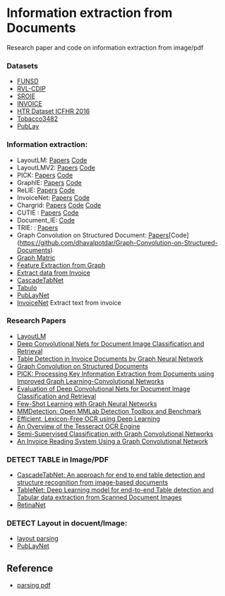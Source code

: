 # Information extraction from Documents
Research paper and code on information extraction from image/pdf

### Datasets
 * [FUNSD](https://guillaumejaume.github.io/FUNSD/)
 * [RVL-CDIP](https://www.cs.cmu.edu/~aharley/rvl-cdip/)
 * [SROIE](https://rrc.cvc.uab.es/#)
 * [INVOICE](https://drive.google.com/drive/folders/1FsV9TFw31m-RZ544ZY0MWIzEG8dtR7mK) 
 * [HTR Dataset ICFHR 2016](https://zenodo.org/record/1297399#.X0zmA9P7TUI)
 * [Tobacco3482](https://lampsrv02.umiacs.umd.edu/projdb/project.php?id=72)
 * [PubLay](https://github.com/ibm-aur-nlp/PubLayNet)
 
### Information extraction:
 * LayoutLM:  [Papers](https://arxiv.org/pdf/1912.13318.pdf)  [Code](https://github.com/microsoft/unilm/tree/master/layoutlm)
 * LayoutLMV2:  [Papers](https://arxiv.org/pdf/2012.14740v1.pdf)  [Code](https://github.com/microsoft/unilm/tree/master/layoutlmv2)
 * PICK: [Papers](https://arxiv.org/pdf/2004.07464v3.pdf)  [Code](https://github.com/wenwenyu/PICK-pytorch)
 * GraphIE: [Papers](https://arxiv.org/abs/1810.13083)  [Code](https://github.com/thomas0809/GraphIE)
 * ReLIE: [Papers](https://www.aclweb.org/anthology/2020.acl-main.580/)  [Code](https://github.com/Praneet9/Representation-Learning-for-Information-Extraction)
 * InvoiceNet: [Papers](https://arxiv.org/pdf/1812.07248.pdf)  [Code](https://github.com/naiveHobo/InvoiceNet)
 * Chargrid: [Papers](https://arxiv.org/pdf/1809.08799v1.pdf)  [Code](https://github.com/sciencefictionlab/chargrid-pytorch) [Code](https://github.com/thanhhau097/chargrid2d)
 * CUTIE : [Papers](https://arxiv.org/pdf/1903.12363v4.pdf)  [Code](https://github.com/vsymbol/CUTIE)
 * Document_IE: [Code](https://github.com/lulia0228/Document_IE)
 * TRIE: : [Papers](https://arxiv.org/pdf/2005.13118v2.pdf)
 * Graph Convolution on Structured Document: [Papers](https://nanonets.com/blog/information-extraction-graph-convolutional-networks/)[Code]      (https://github.com/dhavalpotdar/Graph-Convolution-on-Structured-Documents)
 * [Graph Matric](https://colab.research.google.com/drive/1CjicFAgc1PtSYBmQKt3OccsOHyf0a5MU#scrollTo=C_Lkp4sqeg8T)
 * [Feature Extraction from Graph](https://colab.research.google.com/drive/1ZkS9YkFgWMR39e9yf5BxcyqPQR4T_hZ1#scrollTo=C_Lkp4sqeg8T)
 * [Extract data from Invoice](https://medium.com/@vigneshgig/how-to-extract-the-structure-of-invoice-data-using-tensorflow-api-faster-crnn-object-detection-8aa15c12bb46)
 * [CascadeTabNet](https://github.com/DevashishPrasad/CascadeTabNet)
 * [Tabulo ](https://github.com/interviewBubble/Tabulo)
 * [PubLayNet](https://github.com/phamquiluan/PubLayNet)
 * [InvoiceNet](https://github.com/naiveHobo/InvoiceNet) Extract text from invoice
 
### Research Papers
 * [LayoutLM](https://arxiv.org/pdf/1912.13318.pdf)
 * [Deep Convolutional Nets for Document Image Classification and Retrieval](https://www.cs.cmu.edu/~aharley/icdar15/harley_convnet_icdar15.pdf)
 * [Table Detection in Invoice Documents by Graph Neural Network](https://priba.github.io/assets/publi/conf/2019_ICDAR_PRiba.pdf)
 * [Graph Convolution on Structured Documents](https://nanonets.com/blog/information-extraction-graph-convolutional-networks/)
 * [PICK: Processing Key Information Extraction from
Documents using Improved Graph
Learning-Convolutional Networks](https://arxiv.org/pdf/2004.07464.pdf)
 * [Evaluation of Deep Convolutional Nets for Document Image Classification and Retrieval](https://arxiv.org/abs/1502.07058)
 * [Few-Shot Learning with Graph Neural Networks](https://arxiv.org/abs/1711.04043)
 * [MMDetection: Open MMLab Detection Toolbox and Benchmark](https://arxiv.org/abs/1906.07155)
 * [Efficient, Lexicon-Free OCR using Deep Learning
](https://arxiv.org/abs/1906.01969)
 * [An Overview of the Tesseract OCR Engine ](https://static.googleusercontent.com/media/research.google.com/en//pubs/archive/33418.pdf)
 * [Semi-Supervised Classification with Graph Convolutional Networks](https://arxiv.org/abs/1609.02907)
 * [An Invoice Reading System Using a Graph Convolutional Network](https://link.springer.com/chapter/10.1007/978-3-030-21074-8_12)
 
 ### DETECT TABLE in Image/PDF
 * [CascadeTabNet: An approach for end to end table detection and structure
recognition from image-based documents](https://arxiv.org/ftp/arxiv/papers/2004/2004.12629.pdf)
* [TableNet: Deep Learning model for end-to-end Table detection and Tabular data extraction from Scanned Document Images](https://arxiv.org/pdf/2001.01469.pdf)
* [RetinaNet](https://medium.com/@djajafer/pdf-table-extraction-with-keras-retinanet-173a13371e89)


### DETECT Layout in docuent/Image:

* [layout parsing](https://github.com/Layout-Parser/layout-parser)
* [PubLayNet](https://github.com/phamquiluan/PubLayNet)


## Reference
* [parsing pdf](https://porter.io/github.com/jsfenfen/parsing-prickly-pdfs)
